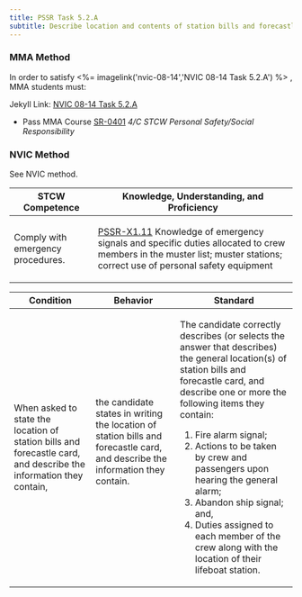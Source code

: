 ```yaml
---
title: PSSR Task 5.2.A 
subtitle: Describe location and contents of station bills and forecastle card
---
```



### MMA Method

In order to satisfy <%= imagelink('nvic-08-14','NVIC 08-14  Task  5.2.A') %> , MMA students must:

Jekyll Link: [NVIC 08-14  Task  5.2.A](/stcw23/assets/images/nvic-08-14.pdf)

* Pass MMA Course  [SR-0401](SR-0401) *4/C STCW Personal Safety/Social Responsibility*


### NVIC Method

<a onclick="togglevisibility('nvic_methods')" >See NVIC method.</a>

<div id='nvic_methods' class='hide'>

<table>
<thead>
<tr>
<th class='forty'> STCW Competence </th>
<th class='sixty'> Knowledge, Understanding, and Proficiency </th>
</tr>
</thead>




<tbody>
<tr><td markdown='1'>

Comply with emergency procedures.

</td><td markdown='1'>

[PSSR-X1.11](../../tables/614.html#PSSR-X1.11) Knowledge of emergency signals and specific duties allocated to crew members in the muster list; muster stations; correct use of personal safety equipment

</td></tr>


</tbody>
</table>


<table>
<thead>
<tr><th class='twenty'>  Condition </th><th class='twenty'> Behavior </th><th  class='sixty'>Standard </th></tr>
</thead>
<tbody >



<tr><td markdown='1'>

When asked to state the location of station bills and forecastle card, and describe the information they contain,

</td><td markdown='1'>

the candidate states in writing the location of station bills and forecastle card, and describe the information they contain.

<br>

<div class="tooltip">
<span class="tooltiptext">
</span>
</div>


</td><td markdown='1'>

The candidate correctly describes (or selects the answer that describes) the general location(s) of station bills and forecastle card, and describe one or more the following items they contain:
 
1. Fire alarm signal; 
2. Actions to be taken by crew and passengers upon hearing the general alarm; 
3. Abandon ship signal; and, 
4. Duties assigned to each member of the crew along with the location of their lifeboat station.

</td></tr>
</tbody>
</table>
</div>
